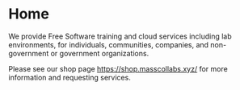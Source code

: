 # Home

We provide Free Software training and cloud services including lab environments, for individuals, communities, companies, and non-government or government organizations.

Please see our shop page https://shop.masscollabs.xyz/ for more information and requesting services.
